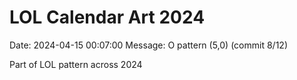# LOL Calendar Art 2024

Date: 2024-04-15 00:07:00
Message: O pattern (5,0) (commit 8/12)

Part of LOL pattern across 2024
